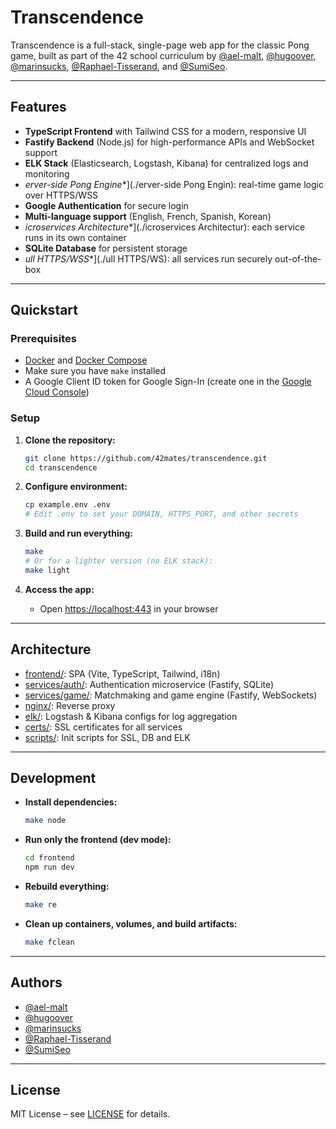 # Transcendence
Transcendence is a full-stack, single-page web app for the classic Pong game, built as part of the 42 school curriculum by [@ael-malt](https://github.com/ael-malt), [@hugoover](https://github.com/hugoover), [@marinsucks](https://github.com/marinsucks), [@Raphael-Tisserand](https://github.com/Raphael-Tisserand), and [@SumiSeo](https://github.com/SumiSeo).

---

## Features

- **TypeScript Frontend** with Tailwind CSS for a modern, responsive UI
- **Fastify Backend** (Node.js) for high-performance APIs and WebSocket support
- **ELK Stack** (Elasticsearch, Logstash, Kibana) for centralized logs and monitoring
- *erver-side Pong Engine**](./erver-side Pong Engin):
 real-time game logic over HTTPS/WSS
- **Google Authentication** for secure login
- **Multi-language support** (English, French, Spanish, Korean)
- *icroservices Architecture**](./icroservices Architectur):
 each service runs in its own container
- **SQLite Database** for persistent storage
- *ull HTTPS/WSS**](./ull HTTPS/WS):
 all services run securely out-of-the-box

---

## Quickstart

### Prerequisites

- [Docker](https://www.docker.com/) and [Docker Compose](https://docs.docker.com/compose/)
- Make sure you have `make` installed
- A Google Client ID token for Google Sign-In (create one in the [Google Cloud Console](https://console.cloud.google.com/apis/credentials))


### Setup

1. **Clone the repository:**
   ```bash
   git clone https://github.com/42mates/transcendence.git
   cd transcendence
   ```

2. **Configure environment:**
   ```bash
   cp example.env .env
   # Edit .env to set your DOMAIN, HTTPS_PORT, and other secrets
   ```

3. **Build and run everything:**
   ```bash
   make
   # Or for a lighter version (no ELK stack):
   make light
   ```

4. **Access the app:**
   - Open [https://localhost:443](https://localhost:443) in your browser

---

## Architecture

- [frontend/](./frontend): SPA (Vite, TypeScript, Tailwind, i18n)
- [services/auth/](./services/auth): Authentication microservice (Fastify, SQLite)
- [services/game/](./services/game): Matchmaking and game engine (Fastify, WebSockets)
- [nginx/](./nginx): Reverse proxy
- [elk/](./elk): Logstash & Kibana configs for log aggregation
- [certs/](./certs): SSL certificates for all services
- [scripts/](./scripts): Init scripts for SSL, DB and ELK

---

## Development

- **Install dependencies:**
  ```bash
  make node
  ```
- **Run only the frontend (dev mode):**
  ```bash
  cd frontend
  npm run dev
  ```
- **Rebuild everything:**
  ```bash
  make re
  ```
- **Clean up containers, volumes, and build artifacts:**
  ```bash
  make fclean
  ```

---

## Authors

- [@ael-malt](https://github.com/ael-malt)
- [@hugoover](https://github.com/hugoover)
- [@marinsucks](https://github.com/marinsucks)
- [@Raphael-Tisserand](https://github.com/Raphael-Tisserand)
- [@SumiSeo](https://github.com/SumiSeo)

---

## License

MIT License – see [LICENSE](LICENSE) for details.